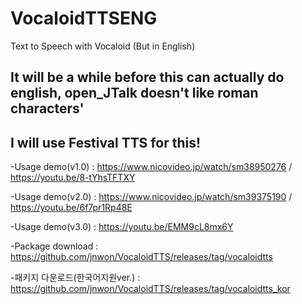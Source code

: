 # VocaloidTTSENG
Text to Speech with Vocaloid (But in English)

## It will be a while before this can actually do english, open_JTalk doesn't like roman characters'
## I will use Festival TTS for this!

-Usage demo(v1.0) : https://www.nicovideo.jp/watch/sm38950276  /  https://youtu.be/8-tYhsTFTXY

-Usage demo(v2.0) : https://www.nicovideo.jp/watch/sm39375190 / https://youtu.be/6f7pr1Rp48E

-Usage demo(v3.0) : https://youtu.be/EMM9cL8mx6Y

-Package download : https://github.com/jnwon/VocaloidTTS/releases/tag/vocaloidtts

-패키지 다운로드(한국어지원ver.) : https://github.com/jnwon/VocaloidTTS/releases/tag/vocaloidtts_kor
